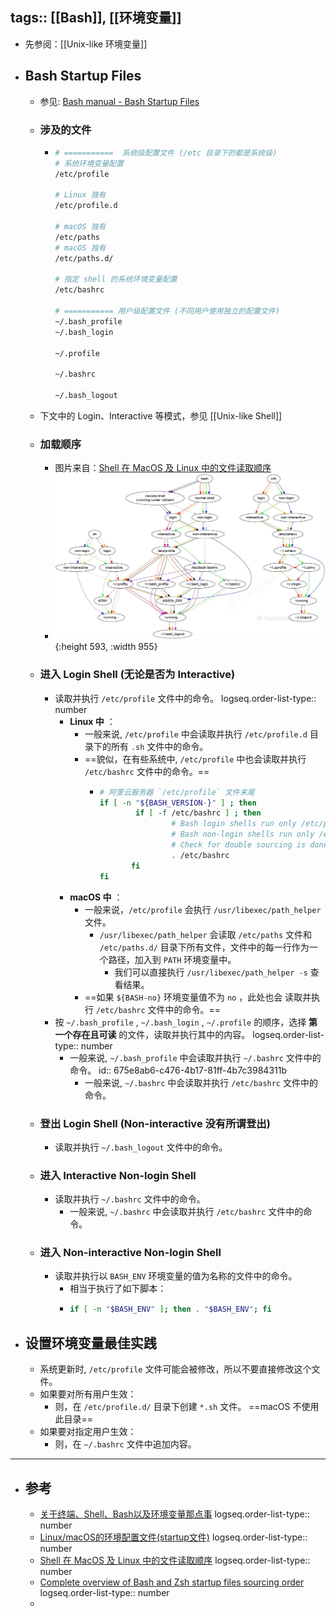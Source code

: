 tags:: [[Bash]], [[环境变量]]
---

- 先参阅：[[Unix-like 环境变量]]
- ## Bash Startup Files
	- 参见: [Bash manual -  Bash Startup Files](https://www.gnu.org/software/bash/manual/html_node/Bash-Startup-Files.html)
	- ### 涉及的文件
		- ``` bash
		  # ===========  系统级配置文件 (/etc 目录下的都是系统级)
		  # 系统环境变量配置 
		  /etc/profile
		  
		  # Linux 独有
		  /etc/profile.d
		  
		  # macOS 独有
		  /etc/paths
		  # macOS 独有
		  /etc/paths.d/
		  
		  # 指定 shell 的系统环境变量配置
		  /etc/bashrc
		  
		  # =========== 用户级配置文件 (不同用户使用独立的配置文件)
		  ~/.bash_profile
		  ~/.bash_login
		  
		  ~/.profile
		  
		  ~/.bashrc
		  
		  ~/.bash_logout
		  ```
	- 下文中的 Login、Interactive 等模式，参见 [[Unix-like Shell]]
	- ### 加载顺序
		- 图片来自：[Shell 在 MacOS 及 Linux 中的文件读取顺序](https://hanleylee.com/articles/reading-order-of-script-in-mac-and-linux/)
		- ![image.png](../assets/image_1734278098934_0.png){:height 593, :width 955}
	- ### 进入 Login Shell (无论是否为 Interactive)
		- 读取并执行 `/etc/profile` 文件中的命令。
		  logseq.order-list-type:: number
			- **Linux 中** ：
				- 一般来说, `/etc/profile` 中会读取并执行 `/etc/profile.d` 目录下的所有 `.sh` 文件中的命令。
				- ==貌似，在有些系统中, `/etc/profile` 中也会读取并执行  `/etc/bashrc` 文件中的命令。==
					- ``` bash
					  # 阿里云服务器 `/etc/profile` 文件末尾
					  if [ -n "${BASH_VERSION-}" ] ; then
					          if [ -f /etc/bashrc ] ; then
					                  # Bash login shells run only /etc/profile
					                  # Bash non-login shells run only /etc/bashrc
					                  # Check for double sourcing is done in /etc/bashrc.
					                  . /etc/bashrc
					         fi
					  fi
					  ```
			- **macOS 中** ：
				- 一般来说，`/etc/profile` 会执行 `/usr/libexec/path_helper` 文件。
					- `/usr/libexec/path_helper` 会读取 `/etc/paths` 文件和 `/etc/paths.d/` 目录下所有文件，文件中的每一行作为一个路径，加入到 `PATH` 环境变量中。
						- 我们可以直接执行 `/usr/libexec/path_helper -s` 查看结果。
				- ==如果 `${BASH-no}` 环境变量值不为 `no` ，此处也会 读取并执行 `/etc/bashrc` 文件中的命令。==
		- 按 `~/.bash_profile` , `~/.bash_login` , `~/.profile` 的顺序，选择 **第一个存在且可读** 的文件，读取并执行其中的内容。
		  logseq.order-list-type:: number
			- 一般来说, `~/.bash_profile` 中会读取并执行 `~/.bashrc` 文件中的命令。
			  id:: 675e8ab6-c476-4b17-81ff-4b7c3984311b
				- 一般来说, `~/.bashrc` 中会读取并执行 `/etc/bashrc` 文件中的命令。
	- ### 登出 Login Shell (Non-interactive 没有所谓登出)
		- 读取并执行 `~/.bash_logout` 文件中的命令。
	- ### 进入 Interactive Non-login Shell
		- 读取并执行 `~/.bashrc` 文件中的命令。
			- 一般来说, `~/.bashrc` 中会读取并执行 `/etc/bashrc` 文件中的命令。
	- ### 进入 Non-interactive Non-login Shell
		- 读取并执行以 `BASH_ENV` 环境变量的值为名称的文件中的命令。
			- 相当于执行了如下脚本：
			- ```bash
			  if [ -n "$BASH_ENV" ]; then . "$BASH_ENV"; fi
			  ```
- ## 设置环境变量最佳实践
	- 系统更新时, `/etc/profile` 文件可能会被修改，所以不要直接修改这个文件。
	- 如果要对所有用户生效：
		- 则，在 `/etc/profile.d/` 目录下创建 `*.sh` 文件。 ==macOS 不使用此目录==
	- 如果要对指定用户生效：
		- 则，在 `~/.bashrc` 文件中追加内容。
- ---
- ## 参考
	- [关于终端、Shell、Bash以及环境变量那点事](https://www.ethanzhang.xyz/2024/04/25/%E5%85%B3%E4%BA%8E%E7%BB%88%E7%AB%AFShellBash%E4%BB%A5%E5%8F%8A%E7%8E%AF%E5%A2%83%E5%8F%98%E9%87%8F%E9%82%A3%E7%82%B9%E4%BA%8B/)
	  logseq.order-list-type:: number
	- [Linux/macOS的环境配置文件(startup文件)](https://www.cnblogs.com/Silence-1018/p/17556888.html)
	  logseq.order-list-type:: number
	- [Shell 在 MacOS 及 Linux 中的文件读取顺序](https://hanleylee.com/articles/reading-order-of-script-in-mac-and-linux/)
	  logseq.order-list-type:: number
	- [Complete overview of Bash and Zsh startup files sourcing order](https://superuser.com/questions/1840395/complete-overview-of-bash-and-zsh-startup-files-sourcing-order)
	  logseq.order-list-type:: number
	-